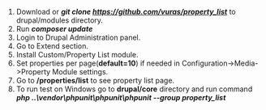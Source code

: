 1. Download or _**git clone https://github.com/vuras/property_list**_ to drupal/modules directory.
2. Run _**composer update**_
3. Login to Drupal Administration panel.
4. Go to Extend section.
5. Install Custom/Property List module.
6. Set properties per page(**default=10**) if needed in Configuration->Media->Property Module settings.
7. Go to **/properties/list** to see property list page.
8. To run test on Windows go to **drupal/core** directory and run command _**php ..\vendor\phpunit\phpunit\phpunit --group property_list**_
